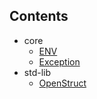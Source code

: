 ## Contents
- core
  - [ENV](core/ENV/markdown.md#env)
  - [Exception](core/Exception/markdown.md#exception)
- std-lib
  - [OpenStruct](std-lib/OpenStruct/markdown.md#openstruct)
